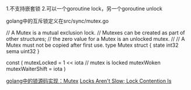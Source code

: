 

1.不支持嵌套锁
2.可以一个goroutine lock，另一个goroutine unlock

golang中的互斥锁定义在src/sync/mutex.go

// A Mutex is a mutual exclusion lock.
// Mutexes can be created as part of other structures;
// the zero value for a Mutex is an unlocked mutex.
//
// A Mutex must not be copied after first use.
type Mutex struct {
    state int32
    sema  uint32
}

const (
    mutexLocked = 1 << iota // mutex is locked
    mutexWoken
    mutexWaiterShift = iota
)


[golang中的锁源码实现：Mutex](http://legendtkl.com/2016/10/23/golang-mutex/)
[Locks Aren't Slow; Lock Contention Is](https://preshing.com/20111118/locks-arent-slow-lock-contention-is/)